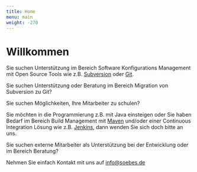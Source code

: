```yaml
---
title: Home
menu: main
weight: -270
---
```

Willkommen
==========
Sie suchen Unterstützung im Bereich Software Konfigurations Management mit Open
Source Tools wie z.B. [Subversion][svn] oder [Git][git].

Sie suchen Unterstützung oder Beratung im Bereich Migration 
von Subversion zu Git?

Sie suchen Möglichkeiten, Ihre Mitarbeiter zu schulen?

Sie möchten in die Programmierung z.B. mit Java einsteigen oder Sie haben
Bedarf im Bereich Build Management mit [Maven][maven] und/oder 
einer Continuous Integration Lösung wie z.B. [Jenkins][jenkins], dann wenden Sie sich doch bitte an uns.

Sie suchen externe Mitarbeiter als Unterstützung bei der Entwicklung oder im
Bereich Beratung?

Nehmen Sie einfach Kontakt mit uns auf [info@soebes.de](mailto:info@soebes.de) 


[svn]: https://subversion.apache.org/
[git]: https://git-scm.com/
[maven]: https://maven.apache.org/
[jenkins]: https://jenkins.io/
[email]: info@soebes.de
